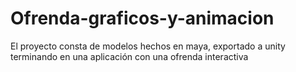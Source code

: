 # Ofrenda-graficos-y-animacion
El proyecto consta de modelos hechos en maya, exportado a unity terminando en una aplicación con una ofrenda interactiva 
